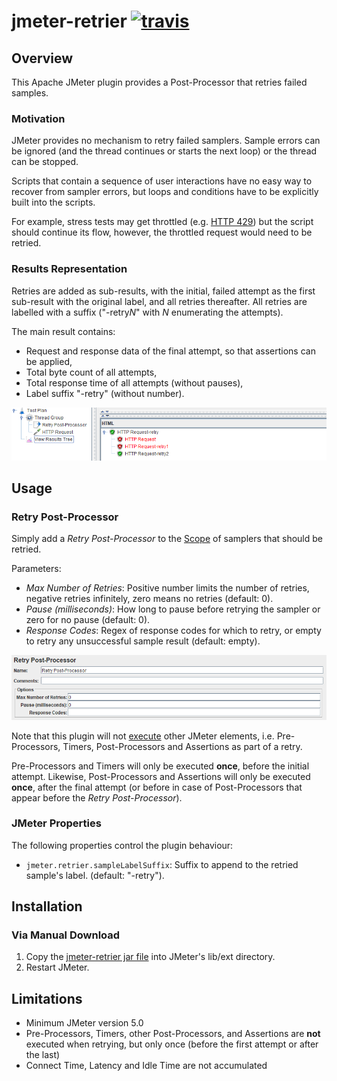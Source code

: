 # jmeter-retrier [![travis][travis-image]][travis-url]

[travis-image]: https://travis-ci.com/tilln/jmeter-retrier.svg?branch=master
[travis-url]: https://travis-ci.com/tilln/jmeter-retrier

Overview
--------

This Apache JMeter plugin provides a Post-Processor that retries failed samples.

### Motivation


JMeter provides no mechanism to retry failed samplers.
Sample errors can be ignored (and the thread continues or starts the next loop)
or the thread can be stopped.

Scripts that contain a sequence of user interactions have no easy way to recover from sampler errors,
but loops and conditions have to be explicitly built into the scripts.

For example, stress tests may get throttled
(e.g. [HTTP 429](https://developer.mozilla.org/en-US/docs/Web/HTTP/Status/429))
but the script should continue its flow, however, the throttled request would need to be retried.

### Results Representation 

Retries are added as sub-results,
with the initial, failed attempt as the first sub-result with the original label,
and all retries thereafter.
All retries are labelled with a suffix ("-retry*N*" with _N_ enumerating the attempts).

The main result contains:
- Request and response data of the final attempt, so that assertions can be applied,
- Total byte count of all attempts, 
- Total response time of all attempts (without pauses),
- Label suffix "-retry" (without number).


![Example](docs/example.png)


Usage
-----

### Retry Post-Processor

Simply add a *Retry Post-Processor* to the [Scope](https://jmeter.apache.org/usermanual/test_plan.html#scoping_rules)
of samplers that should be retried.

Parameters:

- *Max Number of Retries*: Positive number limits the number of retries, negative retries infinitely, zero means no retries (default: 0).
- *Pause (milliseconds)*: How long to pause before retrying the sampler or zero for no pause (default: 0).
- *Response Codes*: Regex of response codes for which to retry, or empty to retry any unsuccessful sample result (default: empty).

![Options](docs/retry-postprocessor.png)

Note that this plugin will not [execute](https://jmeter.apache.org/usermanual/test_plan.html#executionorder)
other JMeter elements, i.e. Pre-Processors, Timers, Post-Processors and Assertions as part of a retry.

Pre-Processors and Timers will only be executed **once**, before the initial attempt.
Likewise, Post-Processors and Assertions will only be executed **once**, after the final attempt
(or before in case of Post-Processors that appear before the *Retry Post-Processor*).


### JMeter Properties
The following properties control the plugin behaviour:

- `jmeter.retrier.sampleLabelSuffix`:
  Suffix to append to the retried sample's label.
  (default: "-retry").


Installation
------------
<!--
### Via [PluginsManager](https://jmeter-plugins.org/wiki/PluginsManager/)

Under tab "Available Plugins", select "Sample Retrier", then click "Apply Changes and Restart JMeter".

### Via Package from [JMeter-Plugins.org](https://jmeter-plugins.org/)

Extract the [zip package](https://jmeter-plugins.org/files/packages/tilln-retrier-1.0.zip) into JMeter's lib directory, then restart JMeter.
-->
### Via Manual Download

1. Copy the [jmeter-retrier jar file](https://github.com/tilln/jmeter-retrier/releases/download/1.0-SNAPSHOT/jmeter-retrier-1.0-SNAPSHOT.jar) into JMeter's lib/ext directory.
2. Restart JMeter.


Limitations
-----------

- Minimum JMeter version 5.0
- Pre-Processors, Timers, other Post-Processors, and Assertions are **not** executed when retrying, but only once (before the first attempt or after the last)
- Connect Time, Latency and Idle Time are not accumulated
